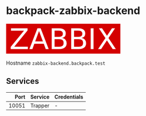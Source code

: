 # backpack-zabbix-backend

![Zabbix](../../../../doc/assets/logos/zabbix.png)

Hostname `zabbix-backend.backpack.test`

## Services

| Port | Service | Credentials
| ---: | :------ | :----------
| 10051 | Trapper | -
